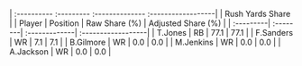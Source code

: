 | :---------- :--------- :-------------- :------------------|
|                      Rush Yards Share                     |
| Player    | Position | Raw Share (%) | Adjusted Share (%) |
| :---------| :--------| :-------------| :------------------|
| T.Jones   | RB       | 77.1          | 77.1               |
| F.Sanders | WR       | 7.1           | 7.1                |
| B.Gilmore | WR       | 0.0           | 0.0                |
| M.Jenkins | WR       | 0.0           | 0.0                |
| A.Jackson | WR       | 0.0           | 0.0                |